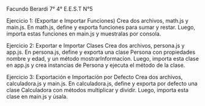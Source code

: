 Facundo Berardi 7° 4°
E.E.S.T N°5

Ejercicio 1: (Exportar e Importar Funciones)
Crea dos archivos, math.js y main.js. En math.js, define y exporta funciones para sumar y restar. Luego, importa estas funciones en  main.js y muestralas por consola.

Ejercicio 2: Exportar e Importar Clases
Crea dos archivos, persona.js y app.js. En persona.js, define y exporta una clase Persona con propiedades nombre y edad, y un método  mostrarInformacion. Luego, importa esta clase en app.js y crea instancias de Persona y ejecuta el método de la clase.

Ejercicio 3: Exportación e Importación por Defecto
Crea dos archivos, calculadora.js y main.js. En calculadora.js, define y exporta por defecto una clase Calculadora con métodos multiplicar y dividir. Luego, importa esta clase en main.js y úsala.